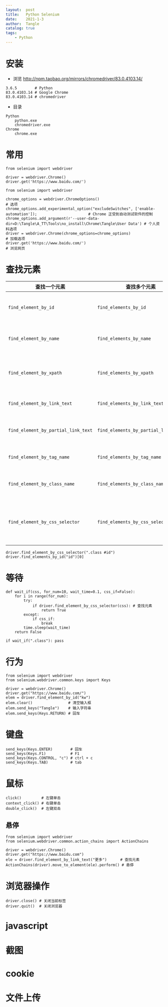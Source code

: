 ```yaml
---
layout:  post
title:   Python Selenium
date:    2021-1-3
author:  Tangle
catalog: true
tags:
    - Python
---
```


# 安装

- 浏览 <http://npm.taobao.org/mirrors/chromedriver/83.0.4103.14/>

```
3.6.5        # Python
83.0.4103.14 # Google Chrome
83.0.4103.14 # chromedriver
```

- 目录

```
Python
    python.exe
    chromedriver.exe
Chrome
    chrome.exe
```

# 常用

```
from selenium import webdriver

driver = webdriver.Chrome()
driver.get('https://www.baidu.com/')
```

```
from selenium import webdriver

chrome_options = webdriver.ChromeOptions()                                                              # 选项
chrome_options.add_experimental_option("excludeSwitches", ['enable-automation']);                       # Chrome 正受到自动测试软件的控制
chrome_options.add_argument(r'--user-data-dir=D:\Tangle\A_TT\Tools\no_install\Chrome\Tangle\User Data') # 个人资料选项
driver = webdriver.Chrome(chrome_options=chrome_options)                                                # 加载选项
driver.get('https://www.baidu.com/')                                                                    # 浏览网页
```

# 查找元素

| 查找一个元素                        | 查找多个元素                         | 作用                    |
| ----------------------------------- | ------------------------------------ | ----------------------- |
| `find_element_by_id`                | `find_elements_by_id`                | 通过元素 id 查找        |
| `find_element_by_name`              | `find_elements_by_name`              | 通过元素 name 查找      |
| `find_element_by_xpath`             | `find_elements_by_xpath`             | 通过 xpath 表达式查找   |
| `find_element_by_link_text`         | `find_elements_by_link_text`         | 通过 text 查找          |
| `find_element_by_partial_link_text` | `find_elements_by_partial_link_text` | 通过部分 text 查找      |
| `find_element_by_tag_name`          | `find_elements_by_tag_name`          | 通过 tag 查找           |
| `find_element_by_class_name`        | `find_elements_by_class_name`        | 通过 class 进行查找     |
| `find_element_by_css_selector`      | `find_elements_by_css_selector`      | 通过 css 选择器进行查找 |

```
driver.find_element_by_css_selector(".class #id")
driver.find_elements_by_id("id")[0]
```

# 等待

```
def wait_if(css, for_num=10, wait_time=0.1, css_if=False):
    for i in range(for_num):
        try:
            if driver.find_element_by_css_selector(css): # 查找元素
                return True
        except:
            if css_if:
                break
        time.sleep(wait_time)
    return False

if wait_if(".class"): pass
```

# 行为

```
from selenium import webdriver
from selenium.webdriver.common.keys import Keys

driver = webdriver.Chrome()
driver.get("https://www.baidu.com/")
elem = driver.find_element_by_id("kw")
elem.clear()                # 清空输入框
elem.send_keys("Tangle")    # 输入字符串
elem.send_keys(Keys.RETURN) # 回车
```

# 键盘

```
send_keys(Keys.ENTER)        # 回车
send_keys(Keys.F1)           # F1
send_keys(Keys.CONTROL, "c") # ctrl + c
send_keys(Keys.TAB)          # tab
```

# 鼠标

```
click()         # 左键单击
context_click() # 右键单击
double_click()  # 左键双击
```

## 悬停

```
from selenium import webdriver
from selenium.webdriver.common.action_chains import ActionChains

driver = webdriver.Chrome()
driver.get("https://www.baidu.com")
ele = driver.find_element_by_link_text("更多")      # 查找元素
ActionChains(driver).move_to_element(ele).perform() # 悬停
```

# 浏览器操作

```
driver.close() # 关闭当前标签
driver.quit()  # 关闭浏览器
```

# javascript

# 截图

# cookie

# 文件上传
